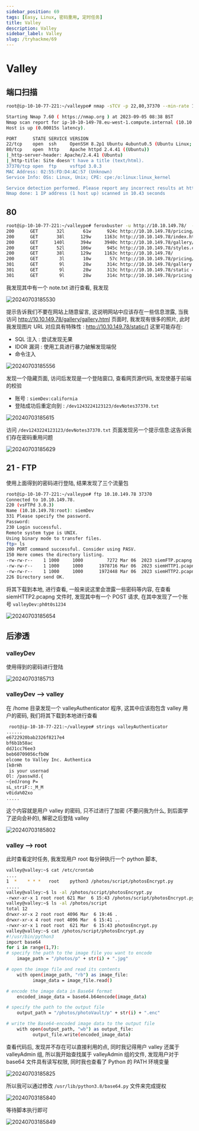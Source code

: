 ```yaml
---
sidebar_position: 69
tags: [Easy, Linux, 密码重用, 定时任务]
title: Valley
description: Valley
sidebar_label: Valley
slug: /tryhackme/69
---
```

# Valley
## 端口扫描
```bash
root@ip-10-10-77-221:~/valleype# nmap -sTCV -p 22,80,37370 --min-rate 1000 10.10.149.78

Starting Nmap 7.60 ( https://nmap.org ) at 2023-09-05 08:38 BST
Nmap scan report for ip-10-10-149-78.eu-west-1.compute.internal (10.10.149.78)
Host is up (0.00015s latency).

PORT      STATE SERVICE VERSION
22/tcp    open  ssh     OpenSSH 8.2p1 Ubuntu 4ubuntu0.5 (Ubuntu Linux; protocol 2.0)
80/tcp    open  http    Apache httpd 2.4.41 ((Ubuntu))
|_http-server-header: Apache/2.4.41 (Ubuntu)
|_http-title: Site doesn't have a title (text/html).
37370/tcp open  ftp     vsftpd 3.0.3
MAC Address: 02:55:FD:D4:AC:57 (Unknown)
Service Info: OSs: Linux, Unix; CPE: cpe:/o:linux:linux_kernel

Service detection performed. Please report any incorrect results at https://nmap.org/submit/ .
Nmap done: 1 IP address (1 host up) scanned in 10.43 seconds
```

## 80 
```bash
root@ip-10-10-77-221:~/valleype# feroxbuster -u http://10.10.149.78/  -w /usr/share/wordlists/SecLists/Discovery/Web-Content/directory-list-2.3-medium.txt -x php,txt,html
200      GET       32l       61w      924c http://10.10.149.78/pricing/pricing.html
200      GET       38l      129w     1163c http://10.10.149.78/index.html
200      GET      140l      394w     3940c http://10.10.149.78/gallery/gallery.html
200      GET       52l      106w      945c http://10.10.149.78/styles.css
200      GET       38l      129w     1163c http://10.10.149.78/
200      GET        3l       10w       57c http://10.10.149.78/pricing/note.txt
301      GET        9l       28w      314c http://10.10.149.78/gallery => http://10.10.149.78/gallery/
301      GET        9l       28w      313c http://10.10.149.78/static => http://10.10.149.78/static/
301      GET        9l       28w      314c http://10.10.149.78/pricing => http://10.10.149.78/pricing/
```

我发现其中有一个 note.txt 进行查看, 我发现

<div style={{textAlign:'center'}}>
  
![20240703185530](https://raw.githubusercontent.com/Guardian-JTZ/Image/main/img/20240703185530.png)

</div>

提示告诉我们不要在网站上随意留言, 这说明网站中应该存在一些信息泄露, 当我访问 http://10.10.149.78/gallery/gallery.html 页面时, 我发现有很多的照片, 此时我发现图片 URL 对应具有特殊性 : http://10.10.149.78/static/1 这里可能存在:

- SQL 注入 : 尝试发现无果
- IDOR 漏洞 : 使用工具进行暴力破解发现端倪
- 命令注入

![20240703185556](https://raw.githubusercontent.com/Guardian-JTZ/Image/main/img/20240703185556.png)

发现一个隐藏页面, 访问后发现是一个登陆窗口, 查看网页源代码, 发现使基于前端的校验

- 账号 : `siemDev:california`
- 登陆成功后重定向到 : `/dev1243224123123/devNotes37370.txt`

![20240703185615](https://raw.githubusercontent.com/Guardian-JTZ/Image/main/img/20240703185615.png)

访问 `/dev1243224123123/devNotes37370.txt` 页面发现另一个提示信息:这告诉我们存在密码重用问题

![20240703185629](https://raw.githubusercontent.com/Guardian-JTZ/Image/main/img/20240703185629.png)

## 21 - FTP
使用上面得到的密码进行登陆, 结果发现了三个流量包

```bash
root@ip-10-10-77-221:~/valleype# ftp 10.10.149.78 37370
Connected to 10.10.149.78.
220 (vsFTPd 3.0.3)
Name (10.10.149.78:root): siemDev
331 Please specify the password.
Password:
230 Login successful.
Remote system type is UNIX.
Using binary mode to transfer files.
ftp> ls
200 PORT command successful. Consider using PASV.
150 Here comes the directory listing.
-rw-rw-r--    1 1000     1000         7272 Mar 06  2023 siemFTP.pcapng
-rw-rw-r--    1 1000     1000      1978716 Mar 06  2023 siemHTTP1.pcapng
-rw-rw-r--    1 1000     1000      1972448 Mar 06  2023 siemHTTP2.pcapng
226 Directory send OK.
```

将其下载到本地, 进行查看, 一般来说这里会泄露一些密码等内容, 在查看 siemHTTP2.pcapng 文件时, 发现其中有一个 POST 请求, 在其中发现了一个账号 `valleyDev:ph0t0s1234`

![20240703185654](https://raw.githubusercontent.com/Guardian-JTZ/Image/main/img/20240703185654.png)

## 后渗透
### valleyDev

使用得到的密码进行登陆

![20240703185713](https://raw.githubusercontent.com/Guardian-JTZ/Image/main/img/20240703185713.png)

### valleyDev —> valley
在 /home 目录发现一个 valleyAuthenticator 程序, 这其中应该抱包含 valley 用户的密码, 我们将其下载到本地进行查看

```bash
 root@ip-10-10-77-221:~/valleype# strings valleyAuthenticator
......
e6722920bab2326f8217e4
bf6b1b58ac
ddJ1cc76ee3
beb60709056cfbOW
elcome to Valley Inc. Authentica
[k0rHh
 is your usernad
Ol: /passwXd.{
~{edJrong P= 
sL_striF::_M_M
v0ida%02xo
.....
```

这个内容就是用户 valley 的密码, 只不过进行了加密 (不要问我为什么, 到后面学了逆向会补的), 解密之后登陆  valley 

![20240703185802](https://raw.githubusercontent.com/Guardian-JTZ/Image/main/img/20240703185802.png)

### valley —> root
此时查看定时任务, 我发现用户 root 每分钟执行一个 python 脚本, 

```bash
valley@valley:~$ cat /etc/crontab
....
1  *    * * *   root    python3 /photos/script/photosEncrypt.py
.....
valley@valley:~$ ls -al /photos/script/photosEncrypt.py
-rwxr-xr-x 1 root root 621 Mar  6 15:43 /photos/script/photosEncrypt.py
valley@valley:~$ ls -al /photos/script
total 12
drwxr-xr-x 2 root root 4096 Mar  6 19:46 .
drwxr-xr-x 4 root root 4096 Mar  6 15:41 ..
-rwxr-xr-x 1 root root  621 Mar  6 15:43 photosEncrypt.py
valley@valley:~$ cat /photos/script/photosEncrypt.py
#!/usr/bin/python3
import base64
for i in range(1,7):
# specify the path to the image file you want to encode
	image_path = "/photos/p" + str(i) + ".jpg"

# open the image file and read its contents
	with open(image_path, "rb") as image_file:
          image_data = image_file.read()

# encode the image data in Base64 format
	encoded_image_data = base64.b64encode(image_data)

# specify the path to the output file
	output_path = "/photos/photoVault/p" + str(i) + ".enc"

# write the Base64-encoded image data to the output file
	with open(output_path, "wb") as output_file:
    	  output_file.write(encoded_image_data)
```

查看代码后, 发现并不存在可以直接利用的点, 同时我记得用户 valley 还属于 valleyAdmin 组, 所以我开始查找属于 valleyAdmin 组的文件, 发现用户对于 base64 文件具有读写权限, 同时我也查看了 Python 的 PATH 环境变量

![20240703185825](https://raw.githubusercontent.com/Guardian-JTZ/Image/main/img/20240703185825.png)

所以我可以通过修改  `/usr/lib/python3.8/base64.py` 文件来完成提权

![20240703185840](https://raw.githubusercontent.com/Guardian-JTZ/Image/main/img/20240703185840.png)

等待脚本执行即可

![20240703185849](https://raw.githubusercontent.com/Guardian-JTZ/Image/main/img/20240703185849.png)